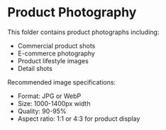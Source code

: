 # Product Photography

This folder contains product photographs including:
- Commercial product shots
- E-commerce photography
- Product lifestyle images
- Detail shots

Recommended image specifications:
- Format: JPG or WebP
- Size: 1000-1400px width
- Quality: 90-95%
- Aspect ratio: 1:1 or 4:3 for product display
